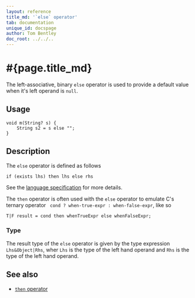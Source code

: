 ```yaml
---
layout: reference
title_md: '`else` operator'
tab: documentation
unique_id: docspage
author: Tom Bentley
doc_root: ../../..
---
```


# #{page.title_md}

The left-associative, binary `else` operator is used to provide a default value
when it's left operand is `null`.

## Usage 

<!-- try: -->
    void m(String? s) {
        String s2 = s else "";
    }

## Description

The `else` operator is defined as follows

<!-- check:none -->
<!-- try: -->
    if (exists lhs) then lhs else rhs

See the [language specification](#{site.urls.spec_current}#conditionals) for more details.

The `then` operator is often used with the `else` operator to emulate
C's ternary operator ` cond ? when-true-expr : when-false-expr`, like so

    T|F result = cond then whenTrueExpr else whenFalseExpr;

### Type

The result type of the `else` operator is given by the type expression `Lhs&Object|Rhs`, wher 
`Lhs` is the type of the left hand operand and 
`Rhs` is the type of the left hand operand.


## See also

* [`then` operator](../then)
